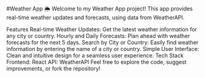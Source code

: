 
#Weather App 🌦️
Welcome to my Weather App project! This app provides real-time weather updates and forecasts, using data from WeatherAPI.

Features
Real-time Weather Updates: Get the latest weather information for any city or country.
Hourly and Daily Forecasts: Plan ahead with weather forecasts for the next 5 days.
Search by City or Country: Easily find weather information by entering the name of a city or country.
Simple User Interface: Clean and intuitive design for a seamless user experience.
Tech Stack
Frontend: React
API: WeatherAPI
Feel free to explore the code, suggest improvements, or fork the repository!
